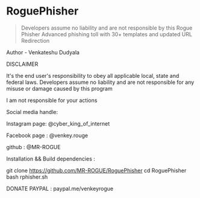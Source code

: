 # RoguePhisher
>Developers assume no liability and are not responsible by this Rogue Phisher
>Advanced phishing toll with 30+ templates and updated URL Redirection

Author - Venkateshu Dudyala

DISCLAIMER

It's the end user's responsibility to obey all applicable local, state and federal laws. Developers assume no liability and are not responsible for any misuse or damage caused by this program

I am not responsible for your actions


Social media handle:

Instagram page: @cyber_king_of_internet

Facebook page : @venkey.rouge

github : @MR-ROGUE


Installation && Build dependencies :

git clone https://github.com/MR-ROGUE/RoguePhisher
cd RoguePhisher
bash rphisher.sh

DONATE
PAYPAL : paypal.me/venkeyrogue

